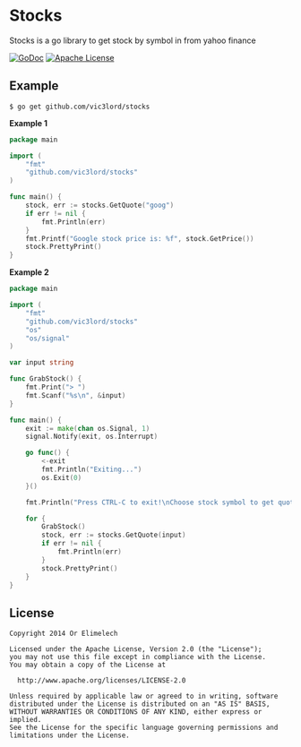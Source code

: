 # Stocks

Stocks is a go library to get stock by symbol in from yahoo finance  

[![GoDoc](https://godoc.org/github.com/vic3lord/stocks?status.svg)](https://godoc.org/github.com/vic3lord/stocks)
[![Apache License](https://img.shields.io/hexpm/l/plug.svg)](https://github.com/vic3lord/stocks/blob/master/LICENSE)

## Example

```
$ go get github.com/vic3lord/stocks
```

**Example 1**

```go
package main

import (
	"fmt"
	"github.com/vic3lord/stocks"
)

func main() {
	stock, err := stocks.GetQuote("goog")
	if err != nil {
		fmt.Println(err)
	}
	fmt.Printf("Google stock price is: %f", stock.GetPrice())
	stock.PrettyPrint()
}
```

**Example 2**

```go
package main

import (
	"fmt"
	"github.com/vic3lord/stocks"
	"os"
	"os/signal"
)

var input string

func GrabStock() {
	fmt.Print("> ")
	fmt.Scanf("%s\n", &input)
}

func main() {
	exit := make(chan os.Signal, 1)
	signal.Notify(exit, os.Interrupt)

	go func() {
		<-exit
		fmt.Println("Exiting...")
		os.Exit(0)
	}()

	fmt.Println("Press CTRL-C to exit!\nChoose stock symbol to get quote:")

	for {
		GrabStock()
		stock, err := stocks.GetQuote(input)
		if err != nil {
			fmt.Println(err)
		}
		stock.PrettyPrint()
	}
}
```

## License

```
Copyright 2014 Or Elimelech

Licensed under the Apache License, Version 2.0 (the "License");
you may not use this file except in compliance with the License.
You may obtain a copy of the License at

  http://www.apache.org/licenses/LICENSE-2.0

Unless required by applicable law or agreed to in writing, software
distributed under the License is distributed on an "AS IS" BASIS,
WITHOUT WARRANTIES OR CONDITIONS OF ANY KIND, either express or implied.
See the License for the specific language governing permissions and
limitations under the License.
```
